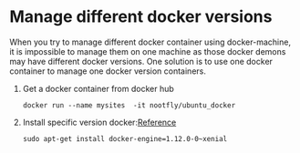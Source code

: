 # Manage different docker versions

When you try to manage different docker container using docker-machine, it is impossible to manage them on one machine as those docker demons may have different docker versions. One solution is to use one docker container to manage one docker version containers.

1. Get a docker container from docker hub

    `docker run --name mysites  -it nootfly/ubuntu_docker`

2. Install specific version docker:[Reference](https://docs.docker.com/engine/installation/linux/ubuntulinux/)

    `sudo apt-get install docker-engine=1.12.0-0~xenial`
